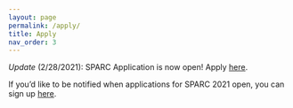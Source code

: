 ```yaml
---
layout: page
permalink: /apply/
title: Apply
nav_order: 3
---
```


*Update* (2/28/2021): SPARC Application is now open! Apply [here](https://forms.gle/unCGuszKzfHwsLLc6).

If you’d like to be notified when applications for SPARC 2021 open, you can sign up [here](https://forms.gle/FvDGq3YZtVtdnY8Q8).

